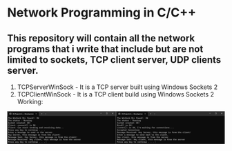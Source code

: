 # Network Programming in C/C++ 
## This repository will contain all the network programs that i write that include but are not limited to sockets, TCP client server, UDP clients server.



1. TCPServerWinSock - It is a TCP server built using Windows Sockets 2
2. TCPClientWinSock - It is a TCP client build using Windows Sockets 2
Working:

  <img src="resources\tcp_winsoc_client_server.png" width="700" />

